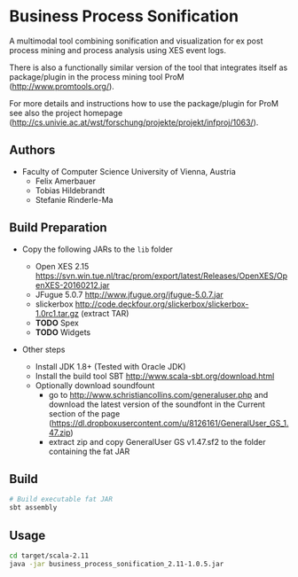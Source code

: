 # Business Process Sonification
A multimodal tool combining sonification and visualization for ex post process mining and process analysis using XES event logs.

There is also a functionally similar version of the tool that integrates itself as package/plugin in the process mining tool ProM (http://www.promtools.org/).

For more details and instructions how to use the package/plugin for ProM see also the project homepage (http://cs.univie.ac.at/wst/forschung/projekte/projekt/infproj/1063/).

## Authors
* Faculty of Computer Science University of Vienna, Austria
  * Felix Amerbauer
  * Tobias Hildebrandt
  * Stefanie Rinderle-Ma

## Build Preparation
* Copy the following JARs to the `lib` folder
  * Open XES 2.15 https://svn.win.tue.nl/trac/prom/export/latest/Releases/OpenXES/OpenXES-20160212.jar
  * JFugue 5.0.7 http://www.jfugue.org/jfugue-5.0.7.jar
  * slickerbox http://code.deckfour.org/slickerbox/slickerbox-1.0rc1.tar.gz (extract TAR)
  * **TODO** Spex
  * **TODO** Widgets

* Other steps
  * Install JDK 1.8+ (Tested with Oracle JDK)
  * Install the build tool SBT http://www.scala-sbt.org/download.html
  * Optionally download soundfount
    - go to http://www.schristiancollins.com/generaluser.php and download the latest version of the soundfont in the Current section of the page (https://dl.dropboxusercontent.com/u/8126161/GeneralUser_GS_1.47.zip)
    - extract zip and copy GeneralUser GS v1.47.sf2 to the folder containing the fat JAR

## Build
```bash
# Build executable fat JAR
sbt assembly
```
## Usage
```bash
cd target/scala-2.11
java -jar business_process_sonification_2.11-1.0.5.jar
```
